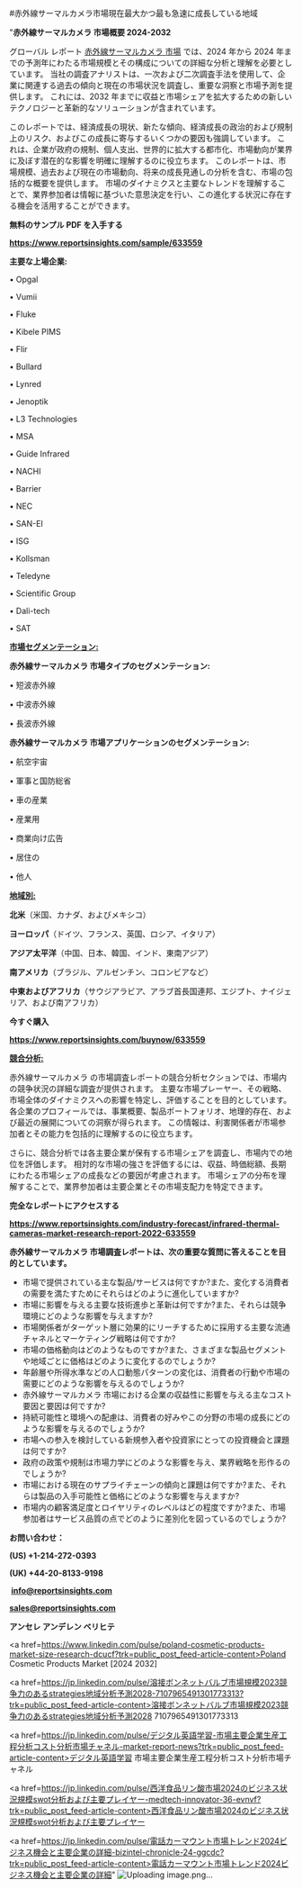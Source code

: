 #赤外線サーマルカメラ市場現在最大かつ最も急速に成長している地域

"<strong>赤外線サーマルカメラ 市場概要 2024-2032</strong>

グローバル レポート <a href=https://www.reportsinsights.com/sample/633559>赤外線サーマルカメラ 市場</a> では、2024 年から 2024 年までの予測年にわたる市場規模とその構成についての詳細な分析と理解を必要としています。 当社の調査アナリストは、一次および二次調査手法を使用して、企業に関連する過去の傾向と現在の市場状況を調査し、重要な洞察と市場予測を提供します。 これには、2032 年までに収益と市場シェアを拡大​​するための新しいテクノロジーと革新的なソリューションが含まれています。

このレポートでは、経済成長の現状、新たな傾向、経済成長の政治的および規制上のリスク、およびこの成長に寄与するいくつかの要因も強調しています。 これは、企業が政府の規制、個人支出、世界的に拡大する都市化、市場動向が業界に及ぼす潜在的な影響を明確に理解するのに役立ちます。 このレポートは、市場規模、過去および現在の市場動向、将来の成長見通しの分析を含む、市場の包括的な概要を提供します。 市場のダイナミクスと主要なトレンドを理解することで、業界参加者は情報に基づいた意思決定を行い、この進化する状況に存在する機会を活用することができます。

<strong><b>無料のサンプル PDF を入手する</b></strong>

<a href=https://www.reportsinsights.com/sample/633559><strong><u>https://www.reportsinsights.com/sample/633559</u></strong></a>

<strong>主要な上場企業:</strong>

• Opgal

• Vumii

• Fluke

• Kibele PIMS

• Flir

• Bullard

• Lynred

• Jenoptik

• L3 Technologies

• MSA

• Guide Infrared

• NACHI

• Barrier

• NEC

• SAN-EI

• ISG

• Kollsman

• Teledyne

• Scientific Group

• Dali-tech

• SAT

<strong><u>市場セグメンテーション</u></strong><strong><u>:</u></strong>

<strong>赤外線サーマルカメラ 市場タイプのセグメンテーション:</strong>

• 短波赤外線

• 中波赤外線

• 長波赤外線

<strong>赤外線サーマルカメラ 市場アプリケーションのセグメンテーション:</strong>

• 航空宇宙

• 軍事と国防総省

• 車の産業

• 産業用

• 商業向け広告

• 居住の

• 他人

<strong><u>地域別</u></strong><strong><u>:</u></strong>

<strong>北米</strong>（米国、カナダ、およびメキシコ）

<strong>ヨーロッパ</strong>（ドイツ、フランス、英国、ロシア、イタリア）

<strong>アジア太平洋</strong>（中国、日本、韓国、インド、東南アジア）

<strong>南アメリカ</strong>（ブラジル、アルゼンチン、コロンビアなど）

<strong>中東およびアフリカ</strong>（サウジアラビア、アラブ首長国連邦、エジプト、ナイジェリア、および南アフリカ）

<strong>今すぐ購入</strong>

<a href=https://www.reportsinsights.com/buynow/633559><strong><u>https://www.reportsinsights.com/buynow/633559</u></strong></a>

<strong><u>競合分析:</u></strong>

赤外線サーマルカメラ の市場調査レポートの競合分析セクションでは、市場内の競争状況の詳細な調査が提供されます。 主要な市場プレーヤー、その戦略、市場全体のダイナミクスへの影響を特定し、評価することを目的としています。 各企業のプロフィールでは、事業概要、製品ポートフォリオ、地理的存在、および最近の展開についての洞察が得られます。 この情報は、利害関係者が市場参加者とその能力を包括的に理解するのに役立ちます。

さらに、競合分析では各主要企業が保有する市場シェアを調査し、市場内での地位を評価します。 相対的な市場の強さを評価するには、収益、時価総額、長期にわたる市場シェアの成長などの要因が考慮されます。 市場シェアの分布を理解することで、業界参加者は主要企業とその市場支配力を特定できます。

<strong>完全なレポートにアクセスする</strong>

<a href=https://www.reportsinsights.com/industry-forecast/infrared-thermal-cameras-market-research-report-2022-633559><strong><u><b>https://www.reportsinsights.com/industry-forecast/infrared-thermal-cameras-market-research-report-2022-633559</b></u></strong></a>

<strong><b>赤外線サーマルカメラ 市場調査レポートは、次の重要な質問に答えることを目的としています。</b></strong>
<ul>
  <li>市場で提供されている主な製品/サービスは何ですか?また、変化する消費者の需要を満たすためにそれらはどのように進化していますか?</li>
  <li>市場に影響を与える主要な技術進歩と革新は何ですか?また、それらは競争環境にどのような影響を与えますか?</li>
  <li>市場関係者がターゲット層に効果的にリーチするために採用する主要な流通チャネルとマーケティング戦略は何ですか?</li>
  <li>市場の価格動向はどのようなものですか?また、さまざまな製品セグメントや地域ごとに価格はどのように変化するのでしょうか?</li>
  <li>年齢層や所得水準などの人口動態パターンの変化は、消費者の行動や市場の需要にどのような影響を与えるのでしょうか?</li>
  <li>赤外線サーマルカメラ 市場における企業の収益性に影響を与える主なコスト要因と要因は何ですか?</li>
  <li>持続可能性と環境への配慮は、消費者の好みやこの分野の市場の成長にどのような影響を与えるのでしょうか?</li>
  <li>市場への参入を検討している新規参入者や投資家にとっての投資機会と課題は何ですか?</li>
  <li>政府の政策や規制は市場力学にどのような影響を与え、業界戦略を形作るのでしょうか?</li>
  <li>市場における現在のサプライチェーンの傾向と課題は何ですか?また、それらは製品の入手可能性と価格にどのような影響を与えますか?</li>
  <li>市場内の顧客満足度とロイヤリティのレベルはどの程度ですか?また、市場参加者はサービス品質の点でどのように差別化を図っているのでしょうか?</li>
</ul>
<strong>お問い合わせ：</strong>

<strong>(US) +1-214-272-0393</strong>

<strong>(UK) +44-20-8133-9198</strong>

<strong> </strong><a href=info@reportsinsights.com><strong><u>info@reportsinsights.com</u></strong></a>

<a href=sales@reportsinsights.com><strong><u>sales@reportsinsights.com</u></strong></a>

<strong>アンセレ アンデレン ベリヒテ</strong>

<a href=https://www.linkedin.com/pulse/poland-cosmetic-products-market-size-research-dcucf?trk=public_post_feed-article-content>Poland Cosmetic Products Market [2024 2032]</a>

<a href=https://jp.linkedin.com/pulse/溶接ボンネットバルブ市場規模2023競争力のあるstrategies地域分析予測2028-7107965491301773313?trk=public_post_feed-article-content>溶接ボンネットバルブ市場規模2023競争力のあるstrategies地域分析予測2028 7107965491301773313</a>

<a href=https://jp.linkedin.com/pulse/デジタル英語学習-市場主要企業生産工程分析コスト分析市場チャネル-market-report-news?trk=public_post_feed-article-content>デジタル英語学習 市場主要企業生産工程分析コスト分析市場チャネル</a>

<a href=https://jp.linkedin.com/pulse/西洋食品リン酸市場2024のビジネス状況規模swot分析および主要プレイヤー-medtech-innovator-36-evnvf?trk=public_post_feed-article-content>西洋食品リン酸市場2024のビジネス状況規模swot分析および主要プレイヤー</a>

<a href=https://jp.linkedin.com/pulse/電話カーマウント市場トレンド2024ビジネス機会と主要企業の詳細-bizintel-chronicle-24-ggcdc?trk=public_post_feed-article-content>電話カーマウント市場トレンド2024ビジネス機会と主要企業の詳細</a>"
![Uploading image.png…]()

